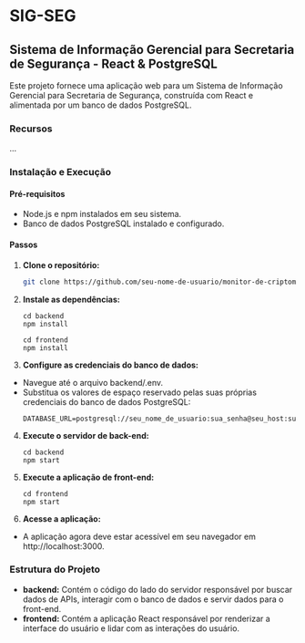 # SIG-SEG

## Sistema de Informação Gerencial para Secretaria de Segurança - React & PostgreSQL

Este projeto fornece uma aplicação web para um Sistema de Informação Gerencial para Secretaria de Segurança, construída com React e alimentada por um banco de dados PostgreSQL.

### Recursos

...

### Instalação e Execução

#### Pré-requisitos

- Node.js e npm instalados em seu sistema.
- Banco de dados PostgreSQL instalado e configurado.

#### Passos

1. **Clone o repositório:**

   ```bash
   git clone https://github.com/seu-nome-de-usuario/monitor-de-criptomoedas.git

   ```

2. **Instale as dependências:**

   ```
   cd backend
   npm install
   ```

   ```
   cd frontend
   npm install
   ```

3. **Configure as credenciais do banco de dados:**

- Navegue até o arquivo backend/.env.
- Substitua os valores de espaço reservado pelas suas próprias credenciais do banco de dados PostgreSQL:
  ```
  DATABASE_URL=postgresql://seu_nome_de_usuario:sua_senha@seu_host:sua_porta/seu_banco_de_dados
  ```

4. **Execute o servidor de back-end:**
   ```
   cd backend
   npm start
   ```
5. **Execute a aplicação de front-end:**
   ```
   cd frontend
   npm start
   ```
6. **Acesse a aplicação:**

- A aplicação agora deve estar acessível em seu navegador em http://localhost:3000.

### Estrutura do Projeto

- **backend:** Contém o código do lado do servidor responsável por buscar dados de APIs, interagir com o banco de dados e servir dados para o front-end.
- **frontend:** Contém a aplicação React responsável por renderizar a interface do usuário e lidar com as interações do usuário.

